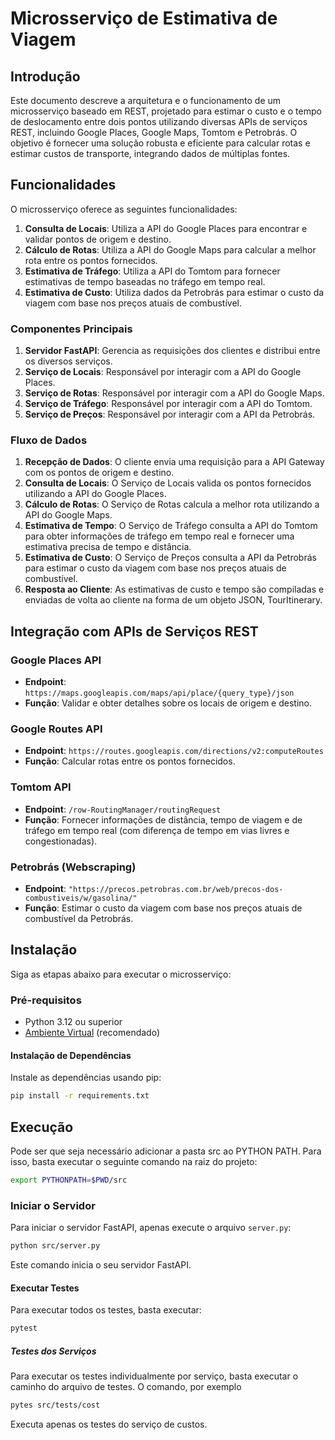 # Microsserviço de Estimativa de Viagem

## Introdução

Este documento descreve a arquitetura e o funcionamento de um microsserviço baseado em REST, projetado para estimar o custo e o tempo de deslocamento entre dois pontos utilizando diversas APIs de serviços REST, incluindo Google Places, Google Maps, Tomtom e Petrobrás. O objetivo é fornecer uma solução robusta e eficiente para calcular rotas e estimar custos de transporte, integrando dados de múltiplas fontes.

## Funcionalidades

O microsserviço oferece as seguintes funcionalidades:

1. **Consulta de Locais**: Utiliza a API do Google Places para encontrar e validar pontos de origem e destino.
2. **Cálculo de Rotas**: Utiliza a API do Google Maps para calcular a melhor rota entre os pontos fornecidos.
3. **Estimativa de Tráfego**: Utiliza a API do Tomtom para fornecer estimativas de tempo baseadas no tráfego em tempo real.
4. **Estimativa de Custo**: Utiliza dados da Petrobrás para estimar o custo da viagem com base nos preços atuais de combustível.

### Componentes Principais

1. **Servidor FastAPI**: Gerencia as requisições dos clientes e distribui entre os diversos serviços.
2. **Serviço de Locais**: Responsável por interagir com a API do Google Places.
3. **Serviço de Rotas**: Responsável por interagir com a API do Google Maps.
4. **Serviço de Tráfego**: Responsável por interagir com a API do Tomtom.
5. **Serviço de Preços**: Responsável por interagir com a API da Petrobrás.

### Fluxo de Dados

1. **Recepção de Dados**: O cliente envia uma requisição para a API Gateway com os pontos de origem e destino.
2. **Consulta de Locais**: O Serviço de Locais valida os pontos fornecidos utilizando a API do Google Places.
3. **Cálculo de Rotas**: O Serviço de Rotas calcula a melhor rota utilizando a API do Google Maps.
4. **Estimativa de Tempo**: O Serviço de Tráfego consulta a API do Tomtom para obter informações de tráfego em tempo real e fornecer uma estimativa precisa de tempo e distância.
5. **Estimativa de Custo**: O Serviço de Preços consulta a API da Petrobrás para estimar o custo da viagem com base nos preços atuais de combustível.
6. **Resposta ao Cliente**: As estimativas de custo e tempo são compiladas e enviadas de volta ao cliente na forma de um objeto JSON, TourItinerary.

## Integração com APIs de Serviços REST

### Google Places API

- **Endpoint**: `https://maps.googleapis.com/maps/api/place/{query_type}/json`
- **Função**: Validar e obter detalhes sobre os locais de origem e destino.

### Google Routes API

- **Endpoint**: `https://routes.googleapis.com/directions/v2:computeRoutes`
- **Função**: Calcular rotas entre os pontos fornecidos.

### Tomtom API

- **Endpoint**: `/row-RoutingManager/routingRequest`
- **Função**: Fornecer informações de distância, tempo de viagem e de tráfego em tempo real (com diferença de tempo em vias livres e congestionadas).

### Petrobrás (Webscraping)

- **Endpoint**: `"https://precos.petrobras.com.br/web/precos-dos-combustiveis/w/gasolina/"`
- **Função**: Estimar o custo da viagem com base nos preços atuais de combustível da Petrobrás.

## Instalação

Siga as etapas abaixo para executar o microsserviço:

### Pré-requisitos

- Python 3.12 ou superior
- [Ambiente Virtual](https://docs.python.org/3/library/venv.html#venv-def) (recomendado)

#### Instalação de Dependências

Instale as dependências usando pip:

```bash
pip install -r requirements.txt
```

## Execução

Pode ser que seja necessário adicionar a pasta src ao PYTHON PATH. Para isso, basta executar o seguinte comando na raiz do projeto:

```bash
export PYTHONPATH=$PWD/src
```

### Iniciar o Servidor

Para iniciar o servidor FastAPI, apenas execute o arquivo `server.py`:

```bash
python src/server.py
```

Este comando inicia o seu servidor FastAPI.

#### Executar Testes

Para executar todos os testes, basta executar:

```bash
pytest
```

##### Testes dos Serviços

Para executar os testes individualmente por serviço, basta executar o caminho do arquivo de testes. O comando, por exemplo

```bash
pytes src/tests/cost
```

Executa apenas os testes do serviço de custos.
